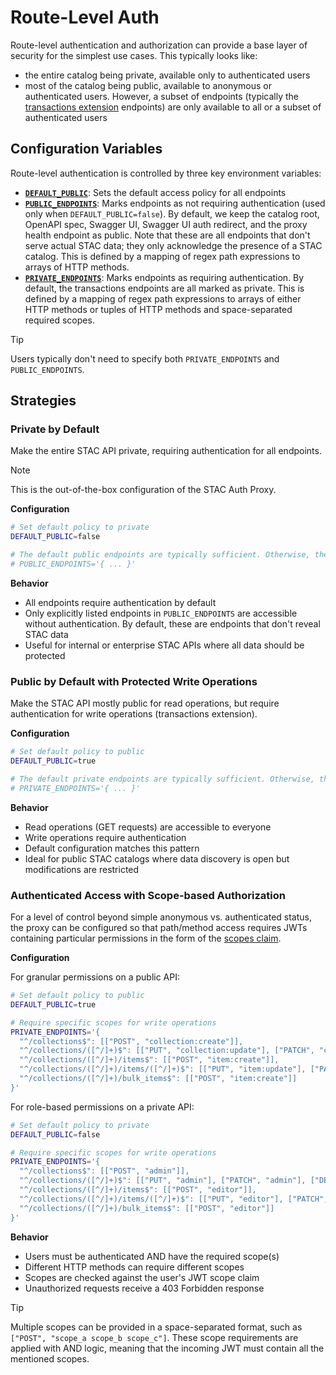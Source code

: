 # Route-Level Auth

Route-level authentication and authorization can provide a base layer of security for the simplest use cases. This typically looks like:

- the entire catalog being private, available only to authenticated users
- most of the catalog being public, available to anonymous or authenticated users. However, a subset of endpoints (typically the [transactions extension](https://github.com/stac-api-extensions/transaction) endpoints) are only available to all or a subset of authenticated users

## Configuration Variables

Route-level authentication is controlled by three key environment variables:

- **[`DEFAULT_PUBLIC`](../../configuration/#default_public)**: Sets the default access policy for all endpoints
- **[`PUBLIC_ENDPOINTS`](../../configuration/#public_endpoints)**: Marks endpoints as not requiring authentication (used only when `DEFAULT_PUBLIC=false`). By default, we keep the catalog root, OpenAPI spec, Swagger UI, Swagger UI auth redirect, and the proxy health endpoint as public. Note that these are all endpoints that don't serve actual STAC data; they only acknowledge the presence of a STAC catalog. This is defined by a mapping of regex path expressions to arrays of HTTP methods.
- **[`PRIVATE_ENDPOINTS`](../../configuration/#private_endpoints)**: Marks endpoints as requiring authentication. By default, the transactions endpoints are all marked as private. This is defined by a mapping of regex path expressions to arrays of either HTTP methods or tuples of HTTP methods and space-separated required scopes.

> [!TIP]
>
> Users typically don't need to specify both `PRIVATE_ENDPOINTS` and `PUBLIC_ENDPOINTS`.

## Strategies

### Private by Default

Make the entire STAC API private, requiring authentication for all endpoints.

> [!NOTE]
>
> This is the out-of-the-box configuration of the STAC Auth Proxy.

**Configuration**

```bash
# Set default policy to private
DEFAULT_PUBLIC=false

# The default public endpoints are typically sufficient. Otherwise, they can be specified.
# PUBLIC_ENDPOINTS='{ ... }'
```

**Behavior**

- All endpoints require authentication by default
- Only explicitly listed endpoints in `PUBLIC_ENDPOINTS` are accessible without authentication. By default, these are endpoints that don't reveal STAC data
- Useful for internal or enterprise STAC APIs where all data should be protected

### Public by Default with Protected Write Operations

Make the STAC API mostly public for read operations, but require authentication for write operations (transactions extension).

**Configuration**

```bash
# Set default policy to public
DEFAULT_PUBLIC=true

# The default private endpoints are typically sufficient. Otherwise, they can be specified.
# PRIVATE_ENDPOINTS='{ ... }'
```

**Behavior**

- Read operations (GET requests) are accessible to everyone
- Write operations require authentication
- Default configuration matches this pattern
- Ideal for public STAC catalogs where data discovery is open but modifications are restricted

### Authenticated Access with Scope-based Authorization

For a level of control beyond simple anonymous vs. authenticated status, the proxy can be configured so that path/method access requires JWTs containing particular permissions in the form of the [scopes claim](https://datatracker.ietf.org/doc/html/rfc8693#name-scope-scopes-claim).

**Configuration**

For granular permissions on a public API:

```bash
# Set default policy to public
DEFAULT_PUBLIC=true

# Require specific scopes for write operations
PRIVATE_ENDPOINTS='{
  "^/collections$": [["POST", "collection:create"]],
  "^/collections/([^/]+)$": [["PUT", "collection:update"], ["PATCH", "collection:update"], ["DELETE", "collection:delete"]],
  "^/collections/([^/]+)/items$": [["POST", "item:create"]],
  "^/collections/([^/]+)/items/([^/]+)$": [["PUT", "item:update"], ["PATCH", "item:update"], ["DELETE", "item:delete"]],
  "^/collections/([^/]+)/bulk_items$": [["POST", "item:create"]]
}'
```

For role-based permissions on a private API:

```bash
# Set default policy to private
DEFAULT_PUBLIC=false

# Require specific scopes for write operations
PRIVATE_ENDPOINTS='{
  "^/collections$": [["POST", "admin"]],
  "^/collections/([^/]+)$": [["PUT", "admin"], ["PATCH", "admin"], ["DELETE", "admin"]],
  "^/collections/([^/]+)/items$": [["POST", "editor"]],
  "^/collections/([^/]+)/items/([^/]+)$": [["PUT", "editor"], ["PATCH", "editor"], ["DELETE", "editor"]],
  "^/collections/([^/]+)/bulk_items$": [["POST", "editor"]]
}'
```

**Behavior**

- Users must be authenticated AND have the required scope(s)
- Different HTTP methods can require different scopes
- Scopes are checked against the user's JWT scope claim
- Unauthorized requests receive a 403 Forbidden response

> [!TIP]
>
> Multiple scopes can be provided in a space-separated format, such as `["POST", "scope_a scope_b scope_c"]`. These scope requirements are applied with AND logic, meaning that the incoming JWT must contain all the mentioned scopes.
